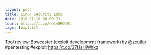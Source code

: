 ```yaml
---
layout: post
title: Linux Security Labs
date: 2018-07-10 00:00:21
tourl: https://t.co/ee1vBPOO91
tags: [exploit]
---
```

Tool review: Bowcaster (exploit development framework) by @zcutlip #pentesting #exploit https://t.co/37HsHIWhkq